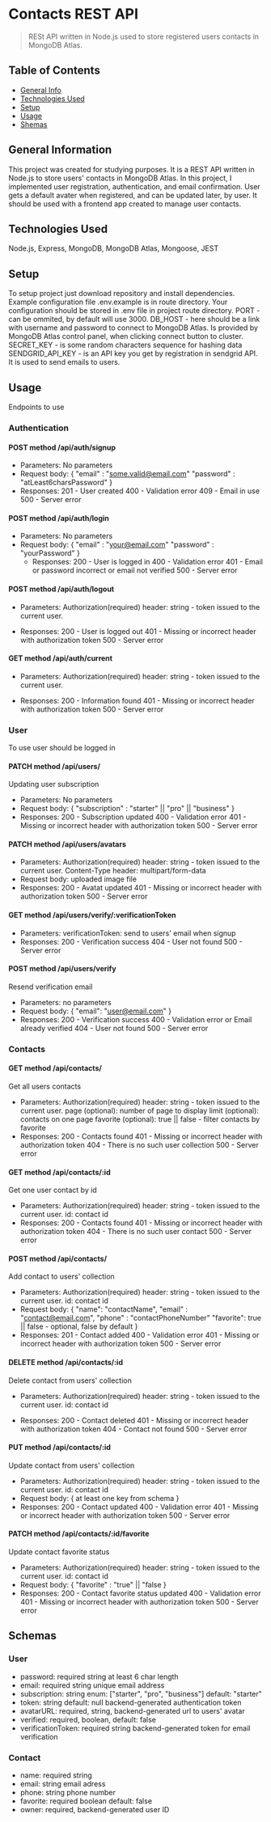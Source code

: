 # Contacts REST API

> RESt API written in Node.js used to store registered users contacts in MongoDB Atlas.

## Table of Contents

- [General Info](#general-information)
- [Technologies Used](#technologies-used)
- [Setup](#setup)
- [Usage](#usage)
- [Shemas](#schemas)

## General Information

This project was created for studying purposes. It is a REST API written in Node.js to store users' contacts in MongoDB Atlas.
In this project, I implemented user registration, authentication, and email confirmation. User gets a default avater when registered, and can be updated later, by user.
It should be used with a frontend app created to manage user contacts.

## Technologies Used

Node.js, Express, MongoDB, MongoDB Atlas, Mongoose, JEST

## Setup

To setup project just download repository and install dependencies. Example configuration file .env.example is in route directory. Your configuration should be stored in .env file in project route directory.
PORT - can be ommited, by default will use 3000.
DB_HOST - here should be a link with username and password to connect to MongoDB Atlas. Is provided by MongoDB Atlas control panel, when clicking connect button to cluster.
SECRET_KEY - is some random characters sequence for hashing data
SENDGRID_API_KEY - is an API key you get by registration in sendgrid API. It is used to send emails to users.

## Usage

Endpoints to use

### Authentication

#### POST method /api/auth/signup

- Parameters:
  No parameters
- Request body:
  {
  "email" : "some.valid@email.com"
  "password" : "atLeast6charsPassword"
  }
- Responses:
  201 - User created
  400 - Validation error
  409 - Email in use
  500 - Server error

#### POST method /api/auth/login

- Parameters:
  No parameters
- Request body:
  {
  "email" : "your@email.com"
  "password" : "yourPassword"
  }
  - Responses:
    200 - User is logged in
    400 - Validation error
    401 - Email or password incorrect or email not verified
    500 - Server error

#### POST method /api/auth/logout

- Parameters:
  Authorization(required) header: string - token issued to the current user.

- Responses:
  200 - User is logged out
  401 - Missing or incorrect header with authorization token
  500 - Server error

#### GET method /api/auth/current

- Parameters:
  Authorization(required) header: string - token issued to the current user.

- Responses:
  200 - Information found
  401 - Missing or incorrect header with authorization token
  500 - Server error

### User

To use user should be logged in

#### PATCH method /api/users/

Updating user subscription

- Parameters:
  No parameters
- Request body:
  {
  "subscription" : "starter" || "pro" || "business"
  }
- Responses:
  200 - Subscription updated
  400 - Validation error
  401 - Missing or incorrect header with authorization token
  500 - Server error

#### PATCH method /api/users/avatars

- Parameters:
  Authorization(required) header: string - token issued to the current user.
  Content-Type header: multipart/form-data
- Request body:
  uploaded image file
- Responses:
  200 - Avatat updated
  401 - Missing or incorrect header with authorization token
  500 - Server error

#### GET method /api/users/verify/:verificationToken

- Parameters:
  verificationToken: send to users' email when signup
- Responses:
  200 - Verification success
  404 - User not found
  500 - Server error

#### POST method /api/users/verify

Resend verification email

- Parameters:
  no parameters
- Request body:
  {
  "email": "user@email.com"
  }
- Responses:
  200 - Verification success
  400 - Validation error or Email already verified
  404 - User not found
  500 - Server error

### Contacts

#### GET method /api/contacts/

Get all users contacts

- Parameters:
  Authorization(required) header: string - token issued to the current user.
  page (optional): number of page to display
  limit (optional): contacts on one page
  favorite (optional): true || false - filter contacts by favorite
- Responses:
  200 - Contacts found
  401 - Missing or incorrect header with authorization token
  404 - There is no such user collection
  500 - Server error

#### GET method /api/contacts/:id

Get one user contact by id

- Parameters:
  Authorization(required) header: string - token issued to the current user.
  id: contact id
- Responses:
  200 - Contacts found
  401 - Missing or incorrect header with authorization token
  404 - There is no such user contact
  500 - Server error

#### POST method /api/contacts/

Add contact to users' collection

- Parameters:
  Authorization(required) header: string - token issued to the current user.
  id: contact id
- Request body:
  {
  "name": "contactName",
  "email" : "contact@email.com",
  "phone" : "contactPhoneNumber"
  "favorite": true || false - optional, false by default
  }
- Responses:
  201 - Contact added
  400 - Validation error
  401 - Missing or incorrect header with authorization token
  500 - Server error

#### DELETE method /api/contacts/:id

Delete contact from users' collection

- Parameters:
  Authorization(required) header: string - token issued to the current user.
  id: contact id

- Responses:
  200 - Contact deleted
  401 - Missing or incorrect header with authorization token
  404 - Contact not found
  500 - Server error

#### PUT method /api/contacts/:id

Update contact from users' collection

- Parameters:
  Authorization(required) header: string - token issued to the current user.
  id: contact id
- Request body:
  {
  at least one key from schema
  }
- Responses:
  200 - Contact updated
  400 - Validation error
  401 - Missing or incorrect header with authorization token
  500 - Server error

#### PATCH method /api/contacts/:id/favorite

Update contact favorite status

- Parameters:
  Authorization(required) header: string - token issued to the current user.
  id: contact id
- Request body:
  {
  "favorite" : "true" || "false
  }
- Responses:
  200 - Contact favorite status updated
  400 - Validation error
  401 - Missing or incorrect header with authorization token
  500 - Server error

## Schemas

### User

- password:
  required
  string
  at least 6 char length
- email:
  required
  string
  unique
  email address
- subscription:
  string
  enum: ["starter", "pro", "business"]
  default: "starter"
- token:
  string
  default: null
  backend-generated authentication token
- avatarURL:
  required,
  string,
  backend-generated url to users' avatar
- verified:
  required,
  boolean,
  default: false
- verificationToken:
  required
  string
  backend-generated token for email verification

### Contact

- name:
  required
  string
- email:
  string
  email adress
- phone:
  string
  phone number
- favorite:
  required
  boolean
  default: false
- owner:
  required,
  backend-generated user ID
